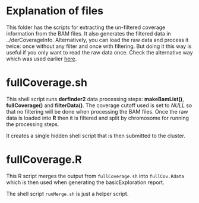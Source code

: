 Explanation of files
====================

This folder has the scripts for extracting the un-filtered coverage information from the BAM files. It also generates the filtered data in ../derCoverageInfo. Alternatively, you can load the raw data and process it twice: once without any filter and once with filtering. But doing it this way is useful if you only want to read the raw data once. Check the alternative way which was used earlier [here](https://github.com/lcolladotor/derfinderExample/tree/v0.0.13/fullCoverage).

# fullCoverage.sh

This shell script runs __derfinder2__ data processing steps: __makeBamList()__, __fullCoverage()__ and __filterData()__. The coverage cutoff used is set to _NULL_ so that no filtering will be done when processing the BAM files. Once the raw data is loaded into __R__ then it is filtered and split by chromosome for running the processing steps.

It creates a single hidden shell script that is then submitted to the cluster.

# fullCoverage.R

This R script merges the output from `fullCoverage.sh` into `fullCov.Rdata` which is then used when generating the basicExploration report.

The shell script `runMerge.sh` is just a helper script.
